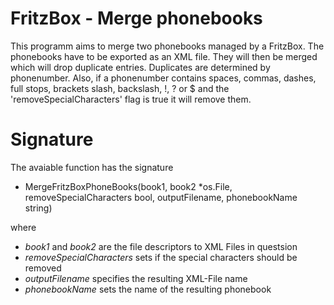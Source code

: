 # FritzBox - Merge phonebooks
This programm aims to merge two phonebooks managed by a FritzBox. The phonebooks have to be exported as an XML file. They will then be merged which will drop duplicate entries. Duplicates are determined by phonenumber. Also, if a phonenumber contains spaces, commas, dashes, full stops, brackets slash, backslash, !, ? or $ and the 'removeSpecialCharacters' flag is true it will remove them.

# Signature
The avaiable function has the signature
- MergeFritzBoxPhoneBooks(book1, book2 *os.File, removeSpecialCharacters bool, outputFilename, phonebookName string)

where

- _book1_ and _book2_ are the file descriptors to XML Files in questsion
- _removeSpecialCharacters_ sets if the special characters should be removed
- _outputFilename_ specifies the resulting XML-File name
- _phonebookName_ sets the name of the resulting phonebook
